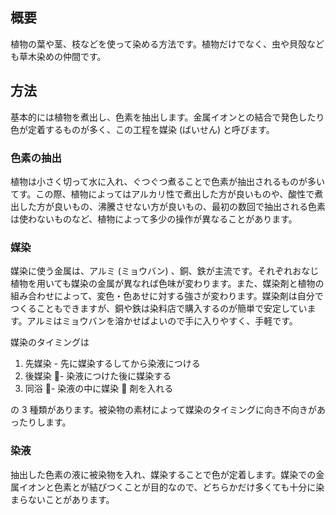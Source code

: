 ## 概要

植物の葉や茎、枝などを使って染める方法です。植物だけでなく、虫や貝殻なども草木染めの仲間です。

## 方法

基本的には植物を煮出し、色素を抽出します。金属イオンとの結合で発色したり色が定着するものが多く、この工程を媒染 (ばいせん) と呼びます。

### 色素の抽出

植物は小さく切って水に入れ、ぐつぐつ煮ることで色素が抽出されるものが多いてす。この際、植物によってはアルカリ性で煮出した方が良いものや、酸性で煮出した方が良いもの、沸騰させない方が良いもの、最初の数回で抽出される色素は使わないものなど、植物によって多少の操作が異なることがあります。

### 媒染

媒染に使う金属は、アルミ (ミョウバン) 、銅、鉄が主流です。それぞれおなじ植物を用いても媒染の金属が異なれば色味が変わります。また、媒染剤と植物の組み合わせによって、変色・色あせに対する強さが変わります。媒染剤は自分でつくることもできますが、銅や鉄は染料店で購入するのが簡単で安定しています。アルミはミョウバンを溶かせばよいので手に入りやすく、手軽です。

媒染のタイミングは

1. 先媒染 - 先に媒染するしてから染液につける
2. 後媒染 - 染液につけた後に媒染する
3. 同浴 - 染液の中に媒染  剤を入れる

の 3 種類があります。被染物の素材によって媒染のタイミングに向き不向きがあったりします。

### 染液

抽出した色素の液に被染物を入れ、媒染することで色が定着します。媒染での金属イオンと色素とが結びつくことが目的なので、どちらかだけ多くても十分に染まらないことがあります。

